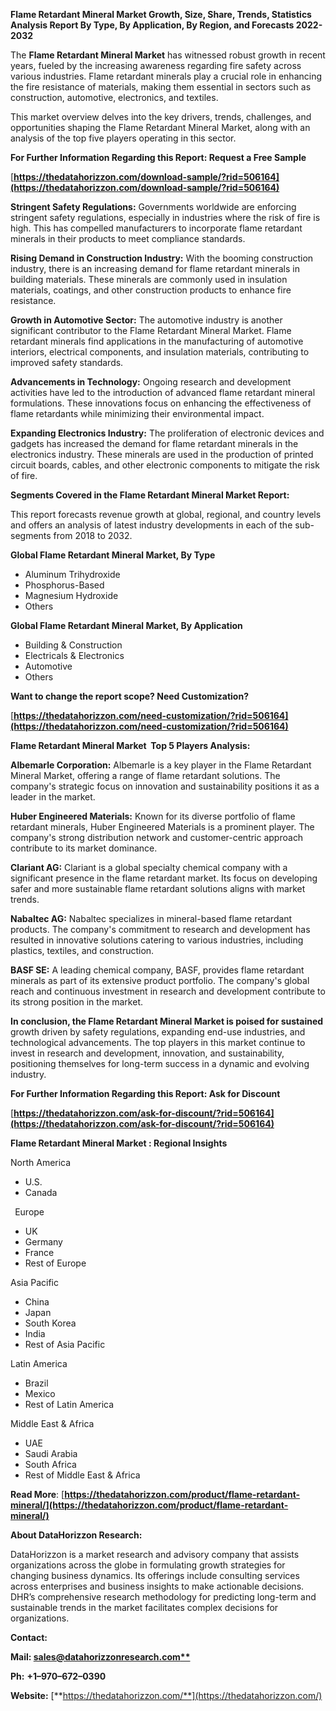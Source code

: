 ﻿**Flame Retardant Mineral  Market Growth, Size, Share, Trends, Statistics Analysis Report By Type, By Application, By Region, and Forecasts 2022-2032**

The **Flame Retardant Mineral Market** has witnessed robust growth in recent years, fueled by the increasing awareness regarding fire safety across various industries. Flame retardant minerals play a crucial role in enhancing the fire resistance of materials, making them essential in sectors such as construction, automotive, electronics, and textiles. 

This market overview delves into the key drivers, trends, challenges, and opportunities shaping the Flame Retardant Mineral Market, along with an analysis of the top five players operating in this sector.

**For Further Information Regarding this Report: Request a Free Sample**	

[**https://thedatahorizzon.com/download-sample/?rid=506164](https://thedatahorizzon.com/download-sample/?rid=506164)** 

**Stringent Safety Regulations:** Governments worldwide are enforcing stringent safety regulations, especially in industries where the risk of fire is high. This has compelled manufacturers to incorporate flame retardant minerals in their products to meet compliance standards.

**Rising Demand in Construction Industry:** With the booming construction industry, there is an increasing demand for flame retardant minerals in building materials. These minerals are commonly used in insulation materials, coatings, and other construction products to enhance fire resistance.

**Growth in Automotive Sector:** The automotive industry is another significant contributor to the Flame Retardant Mineral Market. Flame retardant minerals find applications in the manufacturing of automotive interiors, electrical components, and insulation materials, contributing to improved safety standards.

**Advancements in Technology:** Ongoing research and development activities have led to the introduction of advanced flame retardant mineral formulations. These innovations focus on enhancing the effectiveness of flame retardants while minimizing their environmental impact.

**Expanding Electronics Industry:** The proliferation of electronic devices and gadgets has increased the demand for flame retardant minerals in the electronics industry. These minerals are used in the production of printed circuit boards, cables, and other electronic components to mitigate the risk of fire.

**Segments Covered in the Flame Retardant Mineral Market Report:** 

This report forecasts revenue growth at global, regional, and country levels and offers an analysis of latest industry developments in each of the sub-segments from 2018 to 2032.

**Global Flame Retardant Mineral Market, By Type**

- Aluminum Trihydroxide
- Phosphorus-Based
- Magnesium Hydroxide
- Others

**Global Flame Retardant Mineral Market, By Application**

- Building & Construction
- Electricals & Electronics
- Automotive
- Others

**Want to change the report scope? Need Customization?**

[**https://thedatahorizzon.com/need-customization/?rid=506164](https://thedatahorizzon.com/need-customization/?rid=506164)** 

**Flame Retardant Mineral Market  Top 5 Players Analysis:**

**Albemarle Corporation:** Albemarle is a key player in the Flame Retardant Mineral Market, offering a range of flame retardant solutions. The company's strategic focus on innovation and sustainability positions it as a leader in the market.

**Huber Engineered Materials:** Known for its diverse portfolio of flame retardant minerals, Huber Engineered Materials is a prominent player. The company's strong distribution network and customer-centric approach contribute to its market dominance.

**Clariant AG:** Clariant is a global specialty chemical company with a significant presence in the flame retardant market. Its focus on developing safer and more sustainable flame retardant solutions aligns with market trends.

**Nabaltec AG:** Nabaltec specializes in mineral-based flame retardant products. The company's commitment to research and development has resulted in innovative solutions catering to various industries, including plastics, textiles, and construction.

**BASF SE:** A leading chemical company, BASF, provides flame retardant minerals as part of its extensive product portfolio. The company's global reach and continuous investment in research and development contribute to its strong position in the market.

**In conclusion, the Flame Retardant Mineral Market is poised for sustained** growth driven by safety regulations, expanding end-use industries, and technological advancements. The top players in this market continue to invest in research and development, innovation, and sustainability, positioning themselves for long-term success in a dynamic and evolving industry.

**For Further Information Regarding this Report: Ask for Discount**	

[**https://thedatahorizzon.com/ask-for-discount/?rid=506164](https://thedatahorizzon.com/ask-for-discount/?rid=506164)** 

**Flame Retardant Mineral Market : Regional Insights**

North America

- U.S.
- Canada

` `Europe

- UK
- Germany
- France
- Rest of Europe

Asia Pacific

- China
- Japan
- South Korea
- India
- Rest of Asia Pacific

Latin America

- Brazil
- Mexico
- Rest of Latin America

Middle East & Africa

- UAE
- Saudi Arabia
- South Africa
- Rest of Middle East & Africa

**Read More**: [**https://thedatahorizzon.com/product/flame-retardant-mineral/](https://thedatahorizzon.com/product/flame-retardant-mineral/)** 

**About DataHorizzon Research:**

DataHorizzon is a market research and advisory company that assists organizations across the globe in formulating growth strategies for changing business dynamics. Its offerings include consulting services across enterprises and business insights to make actionable decisions. DHR’s comprehensive research methodology for predicting long-term and sustainable trends in the market facilitates complex decisions for organizations.

**Contact:**

**Mail: [sales@datahorizzonresearch.com**](mailto:sales@datahorizzonresearch.com)**

**Ph:** **+1–970–672–0390**

**Website:** [**https://thedatahorizzon.com/**](https://thedatahorizzon.com/)

